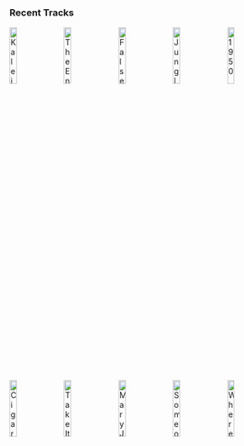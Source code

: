 ### Recent Tracks
[<img src='https://lastfm.freetls.fastly.net/i/u/300x300/51721f29da2ac7adb039ffeefad04385.png' width='16%' height='16%' alt='Kaleidoscope (feat. Grace Grundy)'>](https://www.last.fm/music/vicetone/_/kaleidoscope%2b%2528feat.%2bgrace%2bgrundy%2529)&nbsp;&nbsp;&nbsp;&nbsp;[<img src='https://lastfm.freetls.fastly.net/i/u/300x300/a4774f5ef1874ef59f90a44d562c8e0d.png' width='16%' height='16%' alt='The End of All Things'>](https://www.last.fm/music/panic%2521%2bat%2bthe%2bdisco/_/the%2bend%2bof%2ball%2bthings)&nbsp;&nbsp;&nbsp;&nbsp;[<img src='https://lastfm.freetls.fastly.net/i/u/300x300/945573d5c2df9078469e47a53dea7fab.png' width='16%' height='16%' alt='False Confidence'>](https://www.last.fm/music/noah%2bkahan/_/false%2bconfidence)&nbsp;&nbsp;&nbsp;&nbsp;[<img src='https://lastfm.freetls.fastly.net/i/u/300x300/b34529c74ebf0c9bb20227c4b8213f61.png' width='16%' height='16%' alt='Jungle (Radio Edit)'>](https://www.last.fm/music/tash%2bsultana/_/jungle%2b%2528radio%2bedit%2529)&nbsp;&nbsp;&nbsp;&nbsp;[<img src='https://lastfm.freetls.fastly.net/i/u/300x300/495c517dfdef23a33f92f99fcfdd0b1d.png' width='16%' height='16%' alt='1950'>](https://www.last.fm/music/king%2bprincess/_/1950)&nbsp;&nbsp;&nbsp;&nbsp;<br>[<img src='https://lastfm.freetls.fastly.net/i/u/300x300/6eca8f463732669454b3010dd9f43219.png' width='16%' height='16%' alt='Cigarette'>](https://www.last.fm/music/julian%2blamadrid/_/cigarette)&nbsp;&nbsp;&nbsp;&nbsp;[<img src='https://lastfm.freetls.fastly.net/i/u/300x300/cc8e85f49c79246472b1ba20d67c8472.png' width='16%' height='16%' alt='Take It on the Run'>](https://www.last.fm/music/reo%2bspeedwagon/_/take%2bit%2bon%2bthe%2brun)&nbsp;&nbsp;&nbsp;&nbsp;[<img src='https://lastfm.freetls.fastly.net/i/u/300x300/05600d9c77a9288add89fac53d3482e7.png' width='16%' height='16%' alt='Mary Janes Last Dance'>](https://www.last.fm/music/tom%2bpetty%2band%2bthe%2bheartbreakers/_/mary%2bjane%2527s%2blast%2bdance)&nbsp;&nbsp;&nbsp;&nbsp;[<img src='https://lastfm.freetls.fastly.net/i/u/300x300/62e79d7331b34ea9ced494570a2fe797.png' width='16%' height='16%' alt='Someone Great'>](https://www.last.fm/music/lcd%2bsoundsystem/_/someone%2bgreat)&nbsp;&nbsp;&nbsp;&nbsp;[<img src='https://lastfm.freetls.fastly.net/i/u/300x300/a7449abb8214584a801fd6bd03d53fcd.png' width='16%' height='16%' alt='Wherever You Are'>](https://www.last.fm/music/kodaline/_/wherever%2byou%2bare)&nbsp;&nbsp;&nbsp;&nbsp;<br>